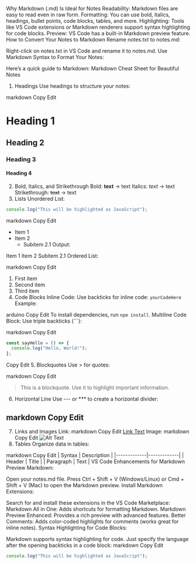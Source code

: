 Why Markdown (.md) Is Ideal for Notes
Readability: Markdown files are easy to read even in raw form.
Formatting: You can use bold, italics, headings, bullet points, code blocks, tables, and more.
Highlighting: Tools like VS Code extensions or Markdown renderers support syntax highlighting for code blocks.
Preview: VS Code has a built-in Markdown preview feature.
How to Convert Your Notes to Markdown
Rename notes.txt to notes.md:

Right-click on notes.txt in VS Code and rename it to notes.md.
Use Markdown Syntax to Format Your Notes:

Here’s a quick guide to Markdown:
Markdown Cheat Sheet for Beautiful Notes
1. Headings
Use headings to structure your notes:

markdown
Copy
Edit
# Heading 1
## Heading 2
### Heading 3
#### Heading 4
2. Bold, Italics, and Strikethrough
Bold: **text** → text
Italics: *text* → text
Strikethrough: ~~text~~ → text
3. Lists
Unordered List:
```javascript 
console.log("This will be highlighted as JavaScript");
```

markdown
Copy
Edit
- Item 1
- Item 2
  - Subitem 2.1
Output:

Item 1
Item 2
Subitem 2.1
Ordered List:

markdown
Copy
Edit
1. First item
2. Second item
3. Third item
4. Code Blocks
Inline Code: Use backticks for inline code: `yourCodeHere` Example:

arduino
Copy
Edit
To install dependencies, run `npm install`.
Multiline Code Block: Use triple backticks (```):

markdown
Copy
Edit
```javascript
const sayHello = () => {
  console.log("Hello, World!");
};
```

Copy
Edit
5. Blockquotes
Use > for quotes:

markdown
Copy
Edit
> This is a blockquote. Use it to highlight important information.
6. Horizontal Line
Use --- or *** to create a horizontal divider:

markdown
Copy
Edit
---
7. Links and Images
Link:
markdown
Copy
Edit
[Link Text](https://example.com)
Image:
markdown
Copy
Edit
![Alt Text](https://via.placeholder.com/150)
8. Tables
Organize data in tables:

markdown
Copy
Edit
| Syntax      | Description |
|-------------|-------------|
| Header      | Title       |
| Paragraph   | Text        |
VS Code Enhancements for Markdown
Preview Markdown:

Open your notes.md file.
Press Ctrl + Shift + V (Windows/Linux) or Cmd + Shift + V (Mac) to open the Markdown preview.
Install Markdown Extensions:

Search for and install these extensions in the VS Code Marketplace:
Markdown All in One: Adds shortcuts for formatting Markdown.
Markdown Preview Enhanced: Provides a rich preview with advanced features.
Better Comments: Adds color-coded highlights for comments (works great for inline notes).
Syntax Highlighting for Code Blocks:

Markdown supports syntax highlighting for code. Just specify the language after the opening backticks in a code block:
markdown
Copy
Edit
```javascript
console.log("This will be highlighted as JavaScript");
```